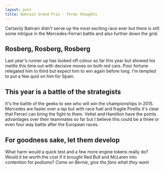 ```yaml
---
layout: post
title: Bahrain Grand Prix - three thoughts
---
```


Certainly Bahrain didn't serve up the most exciting race ever but there is still some intrigue in the Mercedes-Ferrari battle and also further down the grid.

## Rosberg, Rosberg, Rosberg

Last year's runner up has looked off colour so far this year but showed his mettle this time out with decisive moves on both red cars. Poor fortune relegated him to third but expect him to win again before long. I'm tempted to put a few quid on him for Spain.

## This year is a battle of the strategists

It's the battle of the geeks to see who will win the championships in 2015. Mercedes are faster over a lap but with race fuel and fragile Pirellis it's clear that Ferrari can bring the fight to them. Vettel and Hamilton have the points advantages over their teammates so far but I believe this could be a three or even four way battle after the European races.

##  For goodness sake, let them develop

What harm would a quick test and a few more engine tokens really do? Would it be worth the cost if it brought Red Bull and McLaren into contention for podiums? *Come on Bernie, give the fans what they want*
